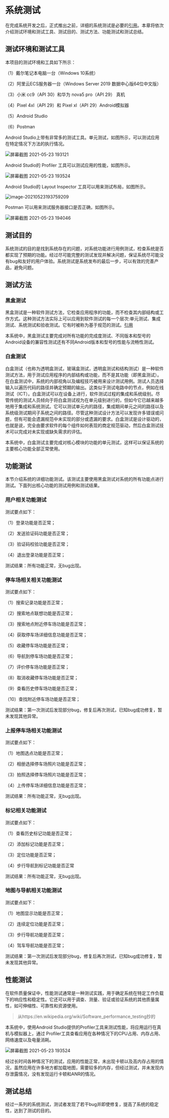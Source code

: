 # 系统测试

在完成系统开发之后，正式推出之前，详细的系统测试是必要的[引用](学伴引用15)。本章将依次介绍测试环境和测试工具、测试目的、测试方法、功能测试和测试总结。

## 测试环境和测试工具

本项目的测试环境和工具如下所示：

（1）戴尔笔记本电脑一台（Windows 10系统）

（2）阿里云ECS服务器一台（Windows Server 2019 数据中心版64位中文版）

（3）小米 cc9（API 30）和华为 nova5 pro（API 29） 真机

（4）Pixel 4xl（API 29）和 Pixel xl（API 29）Android模拟器

（5）Android Studio

（6）Postman

Android Studio上带有非常多的测试工具。单元测试，如图所示，可以测试应用在特定情况下方法的执行情况。

![屏幕截图 2021-05-23 193121](http://img.inaction.fun/static/73470.png)

Android Studio的 Profiler 工具可以测试应用的性能，如图所示。

![屏幕截图 2021-05-23 193524](http://img.inaction.fun/static/14475.png)

Android Studio的 Layout Inspector 工具可以用来测试布局，如图所示。

![image-20210523193759209](http://img.inaction.fun/static/80817.png)

Postman 可以用来测试服务器接口是否正确，如图所示。

![屏幕截图 2021-05-23 194046](http://img.inaction.fun/static/93740.png)

## 测试目的

系统测试的目的是找到系统存在的问题，对系统功能进行用例测试，检查系统是否都实现了预期的功能。经过尽可能完整的测试发现并解决问题，保证系统尽可能没有bug和友好的用户体验。系统测试是系统发布的最后一步，可以有效的完善产品，避免问题。

## 测试方法

### 黑盒测试

黑盒测试是一种软件测试方法，它检查应用程序的功能，而不检查其内部结构或工作方式。这种测试方法实际上可以应用到软件测试的每一个层次:单元测试、集成测试、系统测试和验收测试。它有时被称为基于规范的测试。[引用](https://en.wikipedia.org/wiki/Black-box_testing)

本系统中，黑盒测试主要完成对所有功能的完成度测试、不同版本和型号的Android设备的兼容性测试还有不同Android版本和型号的性能与流畅性测试。

### 白盒测试

白盒测试（也称为透明盒测试，玻璃盒测试，透明盒测试和结构测试）是一种软件测试方法，用于测试应用程序的内部结构或功能，而不是其功能（即黑盒测试）。在白盒测试中，系统的内部视角以及编程技巧被用来设计测试用例。测试人员选择输入以遍历代码的路径并确定预期的输出。这类似于测试电路中的节点，例如在线测试（ICT）。白盒测试可以在设备上进行，软件测试过程的集成和系统级别。尽管传统的测试人员倾向于将白盒测试视为在单元级别进行的，但如今它已越来越多地用于集成和系统测试。它可以测试单元内的路径，集成期间单元之间的路径以及系统级测试期间子系统之间的路径。尽管这种测试设计方法可以发现许多错误或问题，但有可能会遗漏规范中未实现的部分或遗漏的要求。白盒测试是设计驱动的，也就是说，完全由要求软件的每个组件如何表现的商定规范驱动，然后白盒测试技术可以完成对未实现或缺失需求的评估。

本系统中，白盒测试主要完成对核心模块的功能的单元测试，这样可以保证系统的主要核心功能全部正常使用。

## 功能测试

本节介绍系统的详细功能测试。该测试主要使用黑盒测试对系统的所有功能点进行测试。下面列出核心功能的测试用例和测试结果。

### 用户相关功能测试

测试要点如下：

（1）登录功能是否正常；

（2）发送验证码功能是否正常；

（3）验证码校验功能是否正常；

（4）退出登录功能是否正常；

测试结果：所有功能正常，无bug出现。	

### 停车场相关相关功能测试

测试要点如下：

（1）搜索记录功能是否正常；

（2）搜索地点联想功能是否正常；

（3）搜索地点附近停车场功能是否正常；

（4）获取停车场详细信息功能是否正常；

（5）收藏停车场功能是否正常；

（6）导航到停车场功能是否正常；

（7）评价停车场功能是否正常；

（8）取消收藏停车场功能是否正常；

（9）查看历史停车场功能是否正常；

（10）查找附近停车场功能是否正常；

测试结果：第一次测试后发现部分bug，修复后再次测试，已知bug成功修复，暂未发现其他异常。

### 上报停车场相关功能测试

测试要点如下：

（1）地图选点功能是否正常；

（2）相册选择停车场照片功能是否正常；

（3）拍照选择停车场照片功能是否正常；

（4）上传停车场详细信息功能是否正常；

测试结果：所有功能正常，无bug出现。	

### 标记相关功能测试

测试要点如下：

（1）查看历史标记功能是否正常；

（2）添加标记功能是否正常；

（3）定位功能是否正常；

（4）步行导航到标记功能是否正常

测试结果：所有功能正常，无bug出现。	

### 地图与导航相关功能测试

测试要点如下：

（1）地图显示功能是否正常；

（2）连续定位功能是否正常；

（3）步行导航功能是否正常；

（4）驾车导航功能是否正常；

测试结果：第一次测试后发现部分bug，修复后再次测试，已知bug成功修复，暂未发现其他异常。

## 性能测试

在软件质量保证中，性能测试通常是一种测试实践，用于确定系统在特定工作负载下的响应性和稳定性。它还可以用于调查、测量、验证或验证系统的其他质量属性，如可伸缩性、可靠性和资源使用。

> 从https://en.wikipedia.org/wiki/Software_performance_testing抄的

本系统中，使用Android Studio提供的Profiler工具来测试性能，将应用运行在真机与模拟器上，通过 Profiler工具查看应用在各种情况下的CPU占用、内存占用、网络速度以及电量消耗。

![屏幕截图 2021-05-23 193524](http://img.inaction.fun/static/14475.png)

经过长时间各种情况下的测试，应用的性能正常，未出现卡顿以及高内存占用的情况，虽然应用在许多地方都加载地图，需要较多的内存，但经过测试，并未发现内存泄露情况，没有发现运行卡顿和ANR的情况。

## 测试总结

经过一系列的系统测试，测试者发现了若干bug并即使修复，提高了系统的稳定性，达到了测试的目的。
